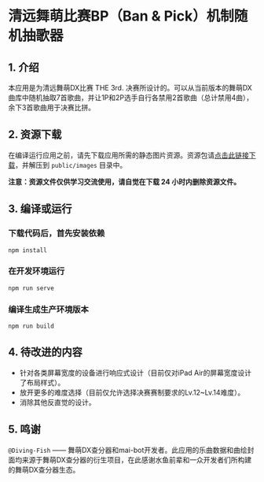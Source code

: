 # 清远舞萌比赛BP（Ban & Pick）机制随机抽歌器

## 1. 介绍
本应用是为清远舞萌DX比赛 THE 3rd. 决赛所设计的。可以从当前版本的舞萌DX曲库中随机抽取7首歌曲，并让1P和2P选手自行各禁用2首歌曲（总计禁用4曲），余下3首歌曲用于决赛比拼。

## 2. 资源下载
在编译运行应用之前，请先下载应用所需的静态图片资源。资源包请[点击此链接下载](https://mai-random.xbuster.moe/images.zip)，并解压到 `public/images` 目录中。

**注意：资源文件仅供学习交流使用，请自觉在下载 24 小时内删除资源文件。**

## 3. 编译或运行

### 下载代码后，首先安装依赖
```
npm install
```

### 在开发环境运行
```
npm run serve
```

### 编译生成生产环境版本
```
npm run build
```

## 4. 待改进的内容
- 针对各类屏幕宽度的设备进行响应式设计（目前仅对iPad Air的屏幕宽度设计了布局样式）。
- 放开更多的难度选择（目前仅允许选择决赛赛制要求的Lv.12~Lv.14难度）。
- 消除其他反直觉的设计。

## 5. 鸣谢
`@Diving-Fish` —— 舞萌DX查分器和mai-bot开发者。此应用的乐曲数据和曲绘封面均来源于舞萌DX查分器的衍生项目，在此感谢水鱼前辈和一众开发者们所构建的舞萌DX查分器生态。
